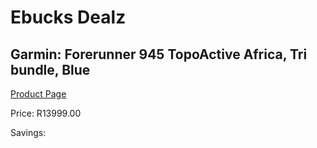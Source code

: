 
# Ebucks Dealz
## Garmin: Forerunner 945 TopoActive Africa, Tri bundle, Blue
[Product Page](https://www.ebucks.com/web/shop/productSelected.do?prodId=1045244815&catId=872270976)

Price: R13999.00

Savings: 


	